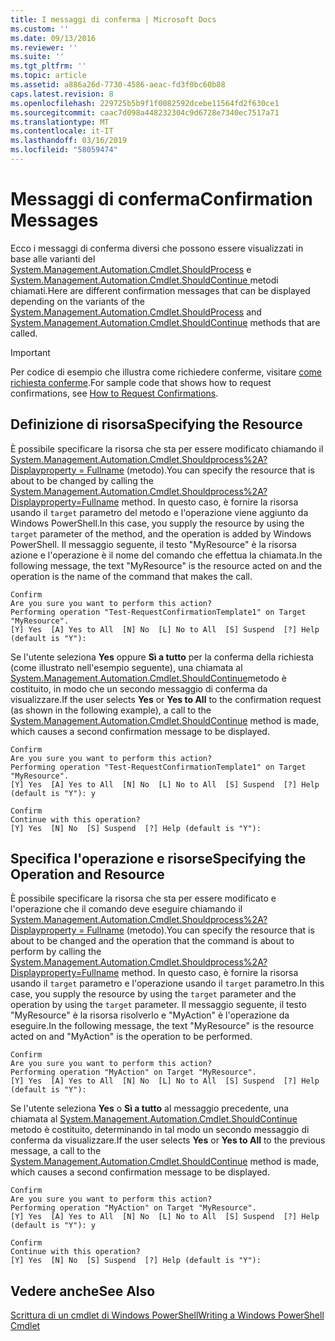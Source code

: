 ```yaml
---
title: I messaggi di conferma | Microsoft Docs
ms.custom: ''
ms.date: 09/13/2016
ms.reviewer: ''
ms.suite: ''
ms.tgt_pltfrm: ''
ms.topic: article
ms.assetid: a886a26d-7730-4586-aeac-fd3f0bc60b88
caps.latest.revision: 8
ms.openlocfilehash: 229725b5b9f1f0082592dcebe11564fd2f630ce1
ms.sourcegitcommit: caac7d098a448232304c9d6728e7340ec7517a71
ms.translationtype: MT
ms.contentlocale: it-IT
ms.lasthandoff: 03/16/2019
ms.locfileid: "58059474"
---
```

# <a name="confirmation-messages"></a><span data-ttu-id="d611e-102">Messaggi di conferma</span><span class="sxs-lookup"><span data-stu-id="d611e-102">Confirmation Messages</span></span>

<span data-ttu-id="d611e-103">Ecco i messaggi di conferma diversi che possono essere visualizzati in base alle varianti del [System.Management.Automation.Cmdlet.ShouldProcess](/dotnet/api/System.Management.Automation.Cmdlet.ShouldProcess) e [System.Management.Automation.Cmdlet.ShouldContinue ](/dotnet/api/System.Management.Automation.Cmdlet.ShouldContinue) metodi chiamati.</span><span class="sxs-lookup"><span data-stu-id="d611e-103">Here are different confirmation messages that can be displayed depending on the variants of the [System.Management.Automation.Cmdlet.ShouldProcess](/dotnet/api/System.Management.Automation.Cmdlet.ShouldProcess) and [System.Management.Automation.Cmdlet.ShouldContinue](/dotnet/api/System.Management.Automation.Cmdlet.ShouldContinue) methods that are called.</span></span>

> [!IMPORTANT]
> <span data-ttu-id="d611e-104">Per codice di esempio che illustra come richiedere conferme, visitare [come richiesta conferme](./how-to-request-confirmations.md).</span><span class="sxs-lookup"><span data-stu-id="d611e-104">For sample code that shows how to request confirmations, see [How to Request Confirmations](./how-to-request-confirmations.md).</span></span>

## <a name="specifying-the-resource"></a><span data-ttu-id="d611e-105">Definizione di risorsa</span><span class="sxs-lookup"><span data-stu-id="d611e-105">Specifying the Resource</span></span>

<span data-ttu-id="d611e-106">È possibile specificare la risorsa che sta per essere modificato chiamando il [System.Management.Automation.Cmdlet.Shouldprocess%2A? Displayproperty = Fullname](/dotnet/api/System.Management.Automation.Cmdlet.ShouldProcess?view=powershellsdk-1.1.0) (metodo).</span><span class="sxs-lookup"><span data-stu-id="d611e-106">You can specify the resource that is about to be changed by calling the [System.Management.Automation.Cmdlet.Shouldprocess%2A?Displayproperty=Fullname](/dotnet/api/System.Management.Automation.Cmdlet.ShouldProcess?view=powershellsdk-1.1.0) method.</span></span> <span data-ttu-id="d611e-107">In questo caso, è fornire la risorsa usando il `target` parametro del metodo e l'operazione viene aggiunto da Windows PowerShell.</span><span class="sxs-lookup"><span data-stu-id="d611e-107">In this case, you supply the resource by using the `target` parameter of the method, and the operation is added by Windows PowerShell.</span></span> <span data-ttu-id="d611e-108">Il messaggio seguente, il testo "MyResource" è la risorsa azione e l'operazione è il nome del comando che effettua la chiamata.</span><span class="sxs-lookup"><span data-stu-id="d611e-108">In the following message, the text "MyResource" is the resource acted on and the operation is the name of the command that makes the call.</span></span>

```output
Confirm
Are you sure you want to perform this action?
Performing operation "Test-RequestConfirmationTemplate1" on Target "MyResource".
[Y] Yes  [A] Yes to All  [N] No  [L] No to All  [S] Suspend  [?] Help (default is "Y"):
```

<span data-ttu-id="d611e-109">Se l'utente seleziona **Yes** oppure **Sì a tutto** per la conferma della richiesta (come illustrato nell'esempio seguente), una chiamata al [System.Management.Automation.Cmdlet.ShouldContinue](/dotnet/api/System.Management.Automation.Cmdlet.ShouldContinue)metodo è costituito, in modo che un secondo messaggio di conferma da visualizzare.</span><span class="sxs-lookup"><span data-stu-id="d611e-109">If the user selects **Yes** or **Yes to All** to the confirmation request (as shown in the following example), a call to the [System.Management.Automation.Cmdlet.ShouldContinue](/dotnet/api/System.Management.Automation.Cmdlet.ShouldContinue) method is made, which causes a second confirmation message to be displayed.</span></span>

```output
Confirm
Are you sure you want to perform this action?
Performing operation "Test-RequestConfirmationTemplate1" on Target "MyResource".
[Y] Yes  [A] Yes to All  [N] No  [L] No to All  [S] Suspend  [?] Help (default is "Y"): y

Confirm
Continue with this operation?
[Y] Yes  [N] No  [S] Suspend  [?] Help (default is "Y"):
```

## <a name="specifying-the-operation-and-resource"></a><span data-ttu-id="d611e-110">Specifica l'operazione e risorse</span><span class="sxs-lookup"><span data-stu-id="d611e-110">Specifying the Operation and Resource</span></span>

<span data-ttu-id="d611e-111">È possibile specificare la risorsa che sta per essere modificato e l'operazione che il comando deve eseguire chiamando il [System.Management.Automation.Cmdlet.Shouldprocess%2A? Displayproperty = Fullname](/dotnet/api/System.Management.Automation.Cmdlet.ShouldProcess?view=powershellsdk-1.1.0) (metodo).</span><span class="sxs-lookup"><span data-stu-id="d611e-111">You can specify the resource that is about to be changed and the operation that the command is about to perform by calling the [System.Management.Automation.Cmdlet.Shouldprocess%2A?Displayproperty=Fullname](/dotnet/api/System.Management.Automation.Cmdlet.ShouldProcess?view=powershellsdk-1.1.0) method.</span></span> <span data-ttu-id="d611e-112">In questo caso, è fornire la risorsa usando il `target` parametro e l'operazione usando il `target` parametro.</span><span class="sxs-lookup"><span data-stu-id="d611e-112">In this case, you supply the resource by using the `target` parameter and the operation by using the `target` parameter.</span></span> <span data-ttu-id="d611e-113">Il messaggio seguente, il testo "MyResource" è la risorsa risolverlo e "MyAction" è l'operazione da eseguire.</span><span class="sxs-lookup"><span data-stu-id="d611e-113">In the following message, the text "MyResource" is the resource acted on and "MyAction" is the operation to be performed.</span></span>

```output
Confirm
Are you sure you want to perform this action?
Performing operation "MyAction" on Target "MyResource".
[Y] Yes  [A] Yes to All  [N] No  [L] No to All  [S] Suspend  [?] Help (default is "Y"):
```

<span data-ttu-id="d611e-114">Se l'utente seleziona **Yes** o **Sì a tutto** al messaggio precedente, una chiamata al [System.Management.Automation.Cmdlet.ShouldContinue](/dotnet/api/System.Management.Automation.Cmdlet.ShouldContinue) metodo è costituito, determinando in tal modo un secondo messaggio di conferma da visualizzare.</span><span class="sxs-lookup"><span data-stu-id="d611e-114">If the user selects **Yes** or **Yes to All** to the previous message, a call to the [System.Management.Automation.Cmdlet.ShouldContinue](/dotnet/api/System.Management.Automation.Cmdlet.ShouldContinue) method is made, which causes a second confirmation message to be displayed.</span></span>

```output
Confirm
Are you sure you want to perform this action?
Performing operation "MyAction" on Target "MyResource".
[Y] Yes  [A] Yes to All  [N] No  [L] No to All  [S] Suspend  [?] Help (default is "Y"): y

Confirm
Continue with this operation?
[Y] Yes  [N] No  [S] Suspend  [?] Help (default is "Y"):
```

## <a name="see-also"></a><span data-ttu-id="d611e-115">Vedere anche</span><span class="sxs-lookup"><span data-stu-id="d611e-115">See Also</span></span>

[<span data-ttu-id="d611e-116">Scrittura di un cmdlet di Windows PowerShell</span><span class="sxs-lookup"><span data-stu-id="d611e-116">Writing a Windows PowerShell Cmdlet</span></span>](./writing-a-windows-powershell-cmdlet.md)
